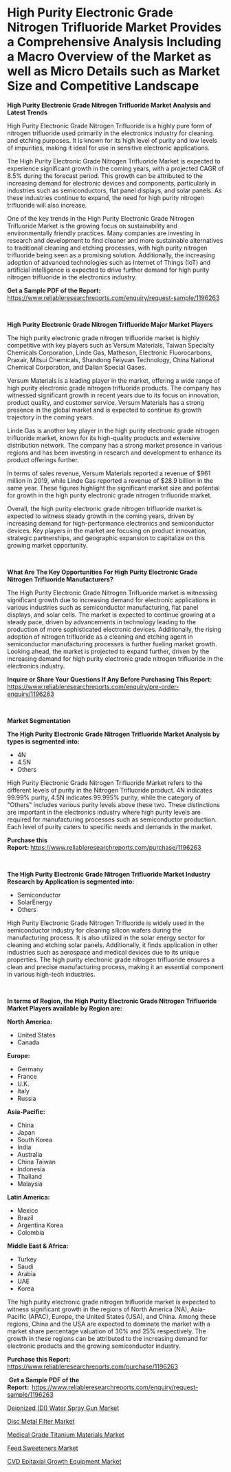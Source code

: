 <p><h1>High Purity Electronic Grade Nitrogen Trifluoride Market Provides a Comprehensive Analysis Including a Macro Overview of the Market as well as Micro Details such as Market Size and Competitive Landscape</h1></p><p><strong>High Purity Electronic Grade Nitrogen Trifluoride Market Analysis and Latest Trends</strong></p>
<p><p>High Purity Electronic Grade Nitrogen Trifluoride is a highly pure form of nitrogen trifluoride used primarily in the electronics industry for cleaning and etching purposes. It is known for its high level of purity and low levels of impurities, making it ideal for use in sensitive electronic applications.</p><p>The High Purity Electronic Grade Nitrogen Trifluoride Market is expected to experience significant growth in the coming years, with a projected CAGR of 8.5% during the forecast period. This growth can be attributed to the increasing demand for electronic devices and components, particularly in industries such as semiconductors, flat panel displays, and solar panels. As these industries continue to expand, the need for high purity nitrogen trifluoride will also increase.</p><p>One of the key trends in the High Purity Electronic Grade Nitrogen Trifluoride Market is the growing focus on sustainability and environmentally friendly practices. Many companies are investing in research and development to find cleaner and more sustainable alternatives to traditional cleaning and etching processes, with high purity nitrogen trifluoride being seen as a promising solution. Additionally, the increasing adoption of advanced technologies such as Internet of Things (IoT) and artificial intelligence is expected to drive further demand for high purity nitrogen trifluoride in the electronics industry.</p></p>
<p><strong>Get a Sample PDF of the Report:&nbsp;</strong> <a href="https://www.reliableresearchreports.com/enquiry/request-sample/1196263">https://www.reliableresearchreports.com/enquiry/request-sample/1196263</a></p>
<p>&nbsp;</p>
<p><strong>High Purity Electronic Grade Nitrogen Trifluoride Major Market Players</strong></p>
<p><p>The high purity electronic grade nitrogen trifluoride market is highly competitive with key players such as Versum Materials, Taiwan Specialty Chemicals Corporation, Linde Gas, Matheson, Electronic Fluorocarbons, Praxair, Mitsui Chemicals, Shandong Feiyuan Technology, China National Chemical Corporation, and Dalian Special Gases.</p><p>Versum Materials is a leading player in the market, offering a wide range of high purity electronic grade nitrogen trifluoride products. The company has witnessed significant growth in recent years due to its focus on innovation, product quality, and customer service. Versum Materials has a strong presence in the global market and is expected to continue its growth trajectory in the coming years.</p><p>Linde Gas is another key player in the high purity electronic grade nitrogen trifluoride market, known for its high-quality products and extensive distribution network. The company has a strong market presence in various regions and has been investing in research and development to enhance its product offerings further.</p><p>In terms of sales revenue, Versum Materials reported a revenue of $961 million in 2019, while Linde Gas reported a revenue of $28.9 billion in the same year. These figures highlight the significant market size and potential for growth in the high purity electronic grade nitrogen trifluoride market.</p><p>Overall, the high purity electronic grade nitrogen trifluoride market is expected to witness steady growth in the coming years, driven by increasing demand for high-performance electronics and semiconductor devices. Key players in the market are focusing on product innovation, strategic partnerships, and geographic expansion to capitalize on this growing market opportunity.</p></p>
<p>&nbsp;</p>
<p><strong>What Are The Key Opportunities For High Purity Electronic Grade Nitrogen Trifluoride Manufacturers?</strong></p>
<p><p>The High Purity Electronic Grade Nitrogen Trifluoride market is witnessing significant growth due to increasing demand for electronic applications in various industries such as semiconductor manufacturing, flat panel displays, and solar cells. The market is expected to continue growing at a steady pace, driven by advancements in technology leading to the production of more sophisticated electronic devices. Additionally, the rising adoption of nitrogen trifluoride as a cleaning and etching agent in semiconductor manufacturing processes is further fueling market growth. Looking ahead, the market is projected to expand further, driven by the increasing demand for high purity electronic grade nitrogen trifluoride in the electronics industry.</p></p>
<p><strong>Inquire or Share Your Questions If Any Before Purchasing This Report:</strong> <a href="https://www.reliableresearchreports.com/enquiry/pre-order-enquiry/1196263">https://www.reliableresearchreports.com/enquiry/pre-order-enquiry/1196263</a></p>
<p>&nbsp;</p>
<p><strong>Market Segmentation</strong></p>
<p><strong>The High Purity Electronic Grade Nitrogen Trifluoride Market Analysis by types is segmented into:</strong></p>
<p><ul><li>4N</li><li>4.5N</li><li>Others</li></ul></p>
<p><p>High Purity Electronic Grade Nitrogen Trifluoride Market refers to the different levels of purity in the Nitrogen Trifluoride product. 4N indicates 99.99% purity, 4.5N indicates 99.995% purity, while the category of "Others" includes various purity levels above these two. These distinctions are important in the electronics industry where high purity levels are required for manufacturing processes such as semiconductor production. Each level of purity caters to specific needs and demands in the market.</p></p>
<p><strong>Purchase this Report:&nbsp;</strong><a href="https://www.reliableresearchreports.com/purchase/1196263">https://www.reliableresearchreports.com/purchase/1196263</a></p>
<p>&nbsp;</p>
<p><strong>The High Purity Electronic Grade Nitrogen Trifluoride Market Industry Research by Application is segmented into:</strong></p>
<p><ul><li>Semiconductor</li><li>SolarEnergy</li><li>Others</li></ul></p>
<p><p>High Purity Electronic Grade Nitrogen Trifluoride is widely used in the semiconductor industry for cleaning silicon wafers during the manufacturing process. It is also utilized in the solar energy sector for cleaning and etching solar panels. Additionally, it finds application in other industries such as aerospace and medical devices due to its unique properties. The high purity electronic grade nitrogen trifluoride ensures a clean and precise manufacturing process, making it an essential component in various high-tech industries.</p></p>
<p>&nbsp;</p>
<p><strong>In terms of Region, the High Purity Electronic Grade Nitrogen Trifluoride Market Players available by Region are:</strong></p>
<p>
    <p> <strong> North America: </strong>
        <ul>
            <li>United States</li>
            <li>Canada</li>
        </ul>
        </p> 
    <p> <strong> Europe: </strong>
        <ul>
            <li>Germany</li>
            <li>France</li>
            <li>U.K.</li>
            <li>Italy</li>
            <li>Russia</li>
        </ul>
        </p> 
    <p> <strong> Asia-Pacific: </strong>
        <ul>
            <li>China</li>
            <li>Japan</li>
            <li>South Korea</li>
            <li>India</li>
            <li>Australia</li>
            <li>China Taiwan</li>
            <li>Indonesia</li>
            <li>Thailand</li>
            <li>Malaysia</li>
        </ul>
        </p> 
    <p> <strong> Latin America: </strong>
        <ul>
            <li>Mexico</li>
            <li>Brazil</li>
            <li>Argentina Korea</li>
            <li>Colombia</li>
        </ul>
        </p> 
    <p> <strong> Middle East & Africa: </strong>
        <ul>
            <li>Turkey</li>
            <li>Saudi</li>
            <li>Arabia</li>
            <li>UAE</li>
            <li>Korea</li>
        </ul>
    </p>
    </p>
<p><p>The high purity electronic grade nitrogen trifluoride market is expected to witness significant growth in the regions of North America (NA), Asia-Pacific (APAC), Europe, the United States (USA), and China. Among these regions, China and the USA are expected to dominate the market with a market share percentage valuation of 30% and 25% respectively. The growth in these regions can be attributed to the increasing demand for electronic products and the growing semiconductor industry.</p></p>
<p><strong>Purchase this Report: </strong><a href="https://www.reliableresearchreports.com/purchase/1196263">https://www.reliableresearchreports.com/purchase/1196263</a></p>
<p>&nbsp;<strong>Get a Sample PDF of the Report:&nbsp;&nbsp;</strong><a href="https://www.reliableresearchreports.com/enquiry/request-sample/1196263">https://www.reliableresearchreports.com/enquiry/request-sample/1196263</a></p>
<p><strong></strong></p>
<p><p><a href="https://medium.com/@ruthfranklin11/deionized-di-water-spray-gun-market-insight-market-trends-growth-forecasted-from-2024-to-2031-03932b3bd3ad">Deionized (DI) Water Spray Gun Market</a></p><p><a href="https://medium.com/@lulukerluke/disc-metal-filter-market-the-key-to-successful-business-strategy-forecast-till-2031-faf5dea577e5">Disc Metal Filter Market</a></p><p><a href="https://github.com/brenzgnarento/Market-Research-Report-List-1/blob/main/medical-grade-titanium-materials-market.md">Medical Grade Titanium Materials Market</a></p><p><a href="https://github.com/jerrycopelandthomaswsqd8q/Market-Research-Report-List-1/blob/main/feed-sweeteners-market.md">Feed Sweeteners Market</a></p><p><a href="https://medium.com/@lulukerluke/cvd-epitaxial-growth-equipment-market-analysis-and-sze-forecasted-for-period-from-2024-to-2031-153c6e57ec44">CVD Epitaxial Growth Equipment Market</a></p></p>